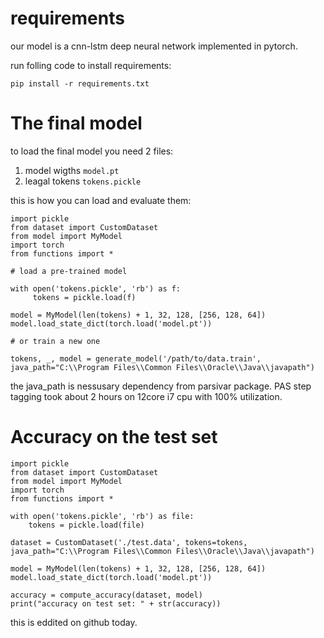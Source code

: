 # requirements

our model is a cnn-lstm deep neural network implemented in pytorch.

run folling code to install requirements:

```
pip install -r requirements.txt
```

# The final model

to load the final model you need 2 files:

1. model wigths `model.pt`
2. leagal tokens `tokens.pickle`

this is how you can load and evaluate them:

```
import pickle
from dataset import CustomDataset
from model import MyModel
import torch
from functions import *

# load a pre-trained model

with open('tokens.pickle', 'rb') as f:
     tokens = pickle.load(f)

model = MyModel(len(tokens) + 1, 32, 128, [256, 128, 64])
model.load_state_dict(torch.load('model.pt'))

# or train a new one

tokens, _, model = generate_model('/path/to/data.train', java_path="C:\\Program Files\\Common Files\\Oracle\\Java\\javapath")
```

the java_path is nessusary dependency from parsivar package. PAS step tagging took about 2 hours on 12core i7 cpu with 100% utilization.

# Accuracy on the test set

```
import pickle
from dataset import CustomDataset
from model import MyModel
import torch
from functions import *

with open('tokens.pickle', 'rb') as file:
    tokens = pickle.load(file)

dataset = CustomDataset('./test.data', tokens=tokens, java_path="C:\\Program Files\\Common Files\\Oracle\\Java\\javapath")

model = MyModel(len(tokens) + 1, 32, 128, [256, 128, 64])
model.load_state_dict(torch.load('model.pt'))

accuracy = compute_accuracy(dataset, model)
print("accuracy on test set: " + str(accuracy))
```

this is eddited on github today.
